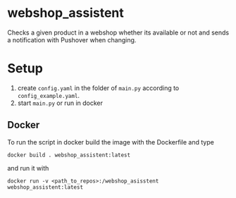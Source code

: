 # webshop_assistent
Checks a given product in a webshop whether its available or not and sends a notification with Pushover when changing.

# Setup
1. create `config.yaml` in the folder of `main.py` according to `config_example.yaml`.
2. start `main.py` or run in docker
## Docker
To run the script in docker build the image with the Dockerfile and type
```
docker build . webshop_assistent:latest
```
and run it with
```
docker run -v <path_to_repos>:/webshop_asisstent webshop_assistent:latest
```
